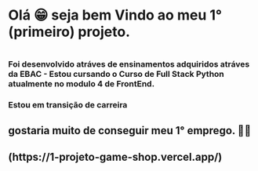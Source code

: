 <h1> Olá 😁 seja bem Vindo ao meu 1° (primeiro) projeto. <h1>
<h3> Foi desenvolvido atráves de ensinamentos adquiridos atráves da EBAC - Estou cursando o Curso de Full Stack Python atualmente no modulo 4 de FrontEnd.</h3> 
<h3> Estou em transição de carreira <h2> gostaria muito de conseguir meu 1° emprego. 👨‍💻<h2>  
(https://1-projeto-game-shop.vercel.app/)


